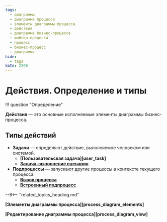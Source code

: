 ```yaml
---
tags:
  - диаграммы
  - диаграмма процесса
  - элементы диаграммы процесса
  - действия
  - диаграмма бизнес-процесса
  - шаблон процесса
  - процесс
  - бизнес-процесс
  - диаграмма
hide:
  - tags
kbId: 2390
---
```


# Действия. Определение и типы

!!! question "Определение"

  **Действия** — это основные исполняемые элементы диаграммы бизнес-процесса.

## Типы действий

- **Задачи** — определяют действие, выполняемое человеком или системой.
    - **[Пользовательская задача][user_task]**
    - **[Задача-выполнение сценария](script_task.md)**
- **Подпроцессы** — запускают другие процессы в контексте текущего процесса.
    - **[Вызов процесса](process_call.md)**
    - **[Встроенный подпроцесс](embedded_subprocess.md)**

--8<-- "related_topics_heading.md"

**[Элементы диаграммы процесса][process_diagram_elements]**

**[Редактирование диаграммы процесса][process_diagram_view]**

